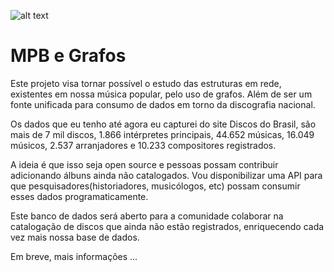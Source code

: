 ![alt text](https://br.royalvegascasino.com/blog/wp-content/uploads/br_royalvegas_com/2018/10/destak_carictura.png)

# MPB e Grafos

Este projeto visa tornar possível o estudo das estruturas em rede, existentes em nossa música popular, pelo uso de grafos. Além de ser um fonte unificada para consumo de dados em torno da discografia nacional.

Os dados que eu tenho até agora eu capturei do site Discos do Brasil, são mais de 7 mil discos, 1.866 intérpretes principais, 44.652 músicas, 16.049 músicos, 2.537 arranjadores e 10.233 compositores registrados.

A ideia é que isso seja open source e pessoas possam contribuir adicionando álbuns ainda não catalogados. Vou disponibilizar uma API para que pesquisadores(historiadores, musicólogos, etc) possam consumir esses dados programaticamente.

Este banco de dados será aberto para a comunidade colaborar na catalogação de discos que ainda não estão registrados, enriquecendo cada vez mais nossa base de dados.

Em breve, mais informações ...

